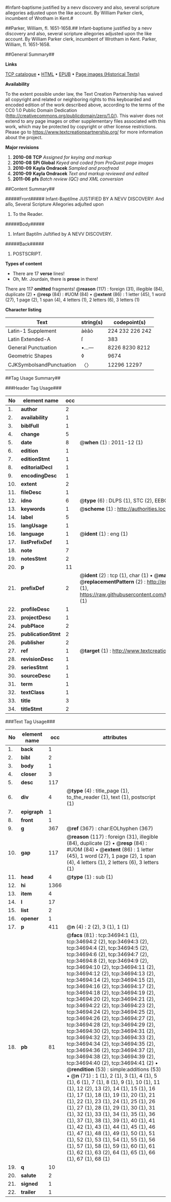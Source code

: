 #Infant-baptisme justified by a nevv discovery and also, several scripture allegories adjusted upon the like account. By William Parker clerk, incumbent of Wrotham in Kent.#

##Parker, William, fl. 1651-1658.##
Infant-baptisme justified by a nevv discovery and also, several scripture allegories adjusted upon the like account. By William Parker clerk, incumbent of Wrotham in Kent.
Parker, William, fl. 1651-1658.

##General Summary##

**Links**

[TCP catalogue](http://www.ota.ox.ac.uk/tcp/)  • 
[HTML](http://tei.it.ox.ac.uk/tcp/Texts-HTML/free/A56/A56404.html)  • 
[EPUB](http://tei.it.ox.ac.uk/tcp/Texts-EPUB/free/A56/A56404.epub) • 
[Page images (Historical Texts)](https://historicaltexts.jisc.ac.uk/eebo-99830244e)

**Availability**

To the extent possible under law, the Text Creation Partnership has waived all copyright and related or neighboring rights to this keyboarded and encoded edition of the work described above, according to the terms of the CC0 1.0 Public Domain Dedication (http://creativecommons.org/publicdomain/zero/1.0/). This waiver does not extend to any page images or other supplementary files associated with this work, which may be protected by copyright or other license restrictions. Please go to https://www.textcreationpartnership.org/ for more information about the project.

**Major revisions**

1. __2010-08__ __TCP__ *Assigned for keying and markup*
1. __2010-08__ __SPi Global__ *Keyed and coded from ProQuest page images*
1. __2010-09__ __Kayla Ondracek__ *Sampled and proofread*
1. __2010-09__ __Kayla Ondracek__ *Text and markup reviewed and edited*
1. __2011-06__ __pfs__ *Batch review (QC) and XML conversion*

##Content Summary##

#####Front#####
Infant-Baptiſme JUSTIFIED BY A NEVV DISCOVERY: And alſo, Several Scripture Allegories adjuſted upon 
1. To the Reader.

#####Body#####

1. Infant Baptiſm Juſtified by A NEVV DISCOVERY.

#####Back#####

1. POSTSCRIPT.

**Types of content**

  * There are 17 **verse** lines!
  * Oh, Mr. Jourdain, there is **prose** in there!

There are 117 **omitted** fragments! 
 @__reason__ (117) : foreign (31), illegible (84), duplicate (2)  •  @__resp__ (84) : #UOM (84)  •  @__extent__ (86) : 1 letter (45), 1 word (27), 1 page (2), 1 span (4), 4 letters (1), 2 letters (6), 3 letters (1)

**Character listing**


|Text|string(s)|codepoint(s)|
|---|---|---|
|Latin-1 Supplement|àèâò|224 232 226 242|
|Latin Extended-A|ſ|383|
|General Punctuation|•…—|8226 8230 8212|
|Geometric Shapes|◊|9674|
|CJKSymbolsandPunctuation|〈〉|12296 12297|

##Tag Usage Summary##

###Header Tag Usage###

|No|element name|occ|attributes|
|---|---|---|---|
|1.|__author__|2||
|2.|__availability__|1||
|3.|__biblFull__|1||
|4.|__change__|5||
|5.|__date__|8| @__when__ (1) : 2011-12 (1)|
|6.|__edition__|1||
|7.|__editionStmt__|1||
|8.|__editorialDecl__|1||
|9.|__encodingDesc__|1||
|10.|__extent__|2||
|11.|__fileDesc__|1||
|12.|__idno__|6| @__type__ (6) : DLPS (1), STC (2), EEBO-CITATION (1), PROQUEST (1), VID (1)|
|13.|__keywords__|1| @__scheme__ (1) : http://authorities.loc.gov/ (1)|
|14.|__label__|5||
|15.|__langUsage__|1||
|16.|__language__|1| @__ident__ (1) : eng (1)|
|17.|__listPrefixDef__|1||
|18.|__note__|7||
|19.|__notesStmt__|2||
|20.|__p__|11||
|21.|__prefixDef__|2| @__ident__ (2) : tcp (1), char (1)  •  @__matchPattern__ (2) : ([0-9\-]+):([0-9IVX]+) (1), (.+) (1)  •  @__replacementPattern__ (2) : http://eebo.chadwyck.com/downloadtiff?vid=$1&page=$2 (1), https://raw.githubusercontent.com/textcreationpartnership/Texts/master/tcpchars.xml#$1 (1)|
|22.|__profileDesc__|1||
|23.|__projectDesc__|1||
|24.|__pubPlace__|2||
|25.|__publicationStmt__|2||
|26.|__publisher__|2||
|27.|__ref__|1| @__target__ (1) : http://www.textcreationpartnership.org/docs/. (1)|
|28.|__revisionDesc__|1||
|29.|__seriesStmt__|1||
|30.|__sourceDesc__|1||
|31.|__term__|1||
|32.|__textClass__|1||
|33.|__title__|3||
|34.|__titleStmt__|2||


###Text Tag Usage###

|No|element name|occ|attributes|
|---|---|---|---|
|1.|__back__|1||
|2.|__bibl__|2||
|3.|__body__|1||
|4.|__closer__|3||
|5.|__desc__|117||
|6.|__div__|4| @__type__ (4) : title_page (1), to_the_reader (1), text (1), postscript (1)|
|7.|__epigraph__|1||
|8.|__front__|1||
|9.|__g__|367| @__ref__ (367) : char:EOLhyphen (367)|
|10.|__gap__|117| @__reason__ (117) : foreign (31), illegible (84), duplicate (2)  •  @__resp__ (84) : #UOM (84)  •  @__extent__ (86) : 1 letter (45), 1 word (27), 1 page (2), 1 span (4), 4 letters (1), 2 letters (6), 3 letters (1)|
|11.|__head__|4| @__type__ (1) : sub (1)|
|12.|__hi__|1366||
|13.|__item__|4||
|14.|__l__|17||
|15.|__list__|2||
|16.|__opener__|1||
|17.|__p__|411| @__n__ (4) : 2 (2), 3 (1), 1 (1)|
|18.|__pb__|81| @__facs__ (81) : tcp:34694:1 (1), tcp:34694:2 (2), tcp:34694:3 (2), tcp:34694:4 (2), tcp:34694:5 (2), tcp:34694:6 (2), tcp:34694:7 (2), tcp:34694:8 (2), tcp:34694:9 (2), tcp:34694:10 (2), tcp:34694:11 (2), tcp:34694:12 (2), tcp:34694:13 (2), tcp:34694:14 (2), tcp:34694:15 (2), tcp:34694:16 (2), tcp:34694:17 (2), tcp:34694:18 (2), tcp:34694:19 (2), tcp:34694:20 (2), tcp:34694:21 (2), tcp:34694:22 (2), tcp:34694:23 (2), tcp:34694:24 (2), tcp:34694:25 (2), tcp:34694:26 (2), tcp:34694:27 (2), tcp:34694:28 (2), tcp:34694:29 (2), tcp:34694:30 (2), tcp:34694:31 (2), tcp:34694:32 (2), tcp:34694:33 (2), tcp:34694:34 (2), tcp:34694:35 (2), tcp:34694:36 (2), tcp:34694:37 (2), tcp:34694:38 (2), tcp:34694:39 (2), tcp:34694:40 (2), tcp:34694:41 (2)  •  @__rendition__ (53) : simple:additions (53)  •  @__n__ (71) : 1 (1), 2 (1), 3 (1), 4 (1), 5 (1), 6 (1), 7 (1), 8 (1), 9 (1), 10 (1), 11 (1), 12 (2), 13 (2), 14 (1), 15 (1), 16 (1), 17 (1), 18 (1), 19 (1), 20 (1), 21 (1), 22 (1), 23 (1), 24 (1), 25 (1), 26 (1), 27 (1), 28 (1), 29 (1), 30 (1), 31 (1), 32 (1), 33 (1), 34 (1), 35 (1), 36 (1), 37 (1), 38 (1), 39 (1), 40 (1), 41 (1), 42 (1), 43 (1), 44 (1), 45 (1), 46 (1), 47 (1), 48 (1), 49 (1), 50 (1), 51 (1), 52 (1), 53 (1), 54 (1), 55 (1), 56 (1), 57 (1), 58 (1), 59 (1), 60 (1), 61 (1), 62 (1), 63 (2), 64 (1), 65 (1), 66 (1), 67 (1), 68 (1)|
|19.|__q__|10||
|20.|__salute__|2||
|21.|__signed__|1||
|22.|__trailer__|1||
